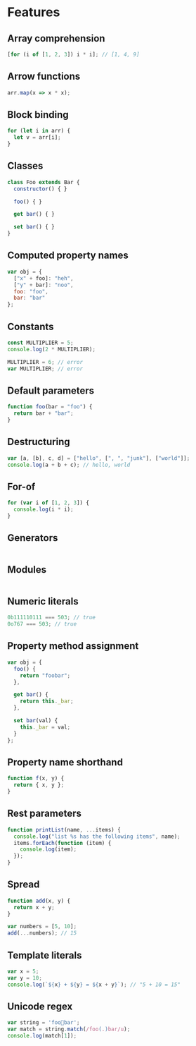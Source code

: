 # Features

## Array comprehension

```javascript
[for (i of [1, 2, 3]) i * i]; // [1, 4, 9]
```

## Arrow functions

```javascript
arr.map(x => x * x);
```

## Block binding

```javascript
for (let i in arr) {
  let v = arr[i];
}
```

## Classes

```javascript
class Foo extends Bar {
  constructor() { }

  foo() { }

  get bar() { }

  set bar() { }
}
```

## Computed property names

```javascript
var obj = {
  ["x" + foo]: "heh",
  ["y" + bar]: "noo",
  foo: "foo",
  bar: "bar"
};
```

## Constants

```javascript
const MULTIPLIER = 5;
console.log(2 * MULTIPLIER);

MULTIPLIER = 6; // error
var MULTIPLIER; // error
```

## Default parameters

```javascript
function foo(bar = "foo") {
  return bar + "bar";
}
```

## Destructuring

```javascript
var [a, [b], c, d] = ["hello", [", ", "junk"], ["world"]];
console.log(a + b + c); // hello, world
```

## For-of

```javascript
for (var i of [1, 2, 3]) {
  console.log(i * i);
}
```

## Generators

```javascript
```

## Modules

```javascript
```

## Numeric literals

```javascript
0b111110111 === 503; // true
0o767 === 503; // true
```

## Property method assignment

```javascript
var obj = {
  foo() {
    return "foobar";
  },

  get bar() {
    return this._bar;
  },

  set bar(val) {
    this._bar = val;
  }
};
```

## Property name shorthand

```javascript
function f(x, y) {
  return { x, y };
}
```

## Rest parameters

```javascript
function printList(name, ...items) {
  console.log("list %s has the following items", name);
  items.forEach(function (item) {
    console.log(item);
  });
}
```

## Spread

```javascript
function add(x, y) {
  return x + y;
}

var numbers = [5, 10];
add(...numbers); // 15
```

## Template literals

```javascript
var x = 5;
var y = 10;
console.log(`${x} + ${y} = ${x + y}`); // "5 + 10 = 15"
```

## Unicode regex

```javascript
var string = 'foo💩bar';
var match = string.match(/foo(.)bar/u);
console.log(match[1]);
```
